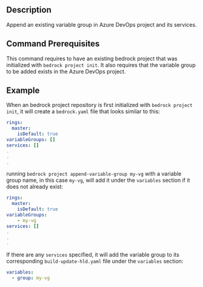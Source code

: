 ## Description

Append an existing variable group in Azure DevOps project and its services.

## Command Prerequisites

This command requires to have an existing bedrock project that was initialized
with `bedrock project init`. It also requires that the variable group to be
added exists in the Azure DevOps project.

## Example

When an bedrock project repository is first initialized with
`bedrock project init`, it will create a `bedrock.yaml` file that looks similar
to this:

```yaml
rings:
  master:
    isDefault: true
variableGroups: []
services: []
.
.
.
```

running `bedrock project append-variable-group my-vg` with a variable group
name, in this case `my-vg`, will add it under the `variables` section if it does
not already exist:

```yaml
rings:
  master:
    isDefault: true
variableGroups:
    - my-vg
services: []
.
.
.
```

If there are any `services` specified, it will add the variable group to its
corresponding `build-update-hld.yaml` file under the `variables` section:

```yaml
variables:
  - group: my-vg
```
